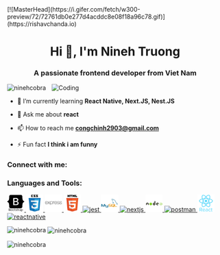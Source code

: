 <div>
  [![MasterHead](https://i.gifer.com/fetch/w300-preview/72/72761db0e277d4acddc8e08f18a96c78.gif)](https://rishavchanda.io)
</div>

<h1 align="center">Hi 👋, I'm Nineh Truong</h1>
<h3 align="center">A passionate frontend developer from Viet Nam</h3>

<img align="right" alt="Coding" width="400" src="https://www.gifcen.com/wp-content/uploads/2021/08/-13.gif">

<p align="left"> <img src="https://komarev.com/ghpvc/?username=ninehcobra&label=Profile%20views&color=0e75b6&style=flat" alt="ninehcobra" /> </p>

- 🌱 I’m currently learning **React Native, Next.JS, Nest.JS**

- 💬 Ask me about **react**

- 📫 How to reach me **congchinh2903@gmail.com**

- ⚡ Fun fact **I think i am funny**

<h3 align="left">Connect with me:</h3>
<p align="left">
</p>

<h3 align="left">Languages and Tools:</h3>
<p align="left"> <a href="https://getbootstrap.com" target="_blank" rel="noreferrer"> <img src="https://raw.githubusercontent.com/devicons/devicon/master/icons/bootstrap/bootstrap-plain-wordmark.svg" alt="bootstrap" width="40" height="40"/> </a> <a href="https://www.w3schools.com/css/" target="_blank" rel="noreferrer"> <img src="https://raw.githubusercontent.com/devicons/devicon/master/icons/css3/css3-original-wordmark.svg" alt="css3" width="40" height="40"/> </a> <a href="https://expressjs.com" target="_blank" rel="noreferrer"> <img src="https://raw.githubusercontent.com/devicons/devicon/master/icons/express/express-original-wordmark.svg" alt="express" width="40" height="40"/> </a> <a href="https://www.w3.org/html/" target="_blank" rel="noreferrer"> <img src="https://raw.githubusercontent.com/devicons/devicon/master/icons/html5/html5-original-wordmark.svg" alt="html5" width="40" height="40"/> </a> <a href="https://jestjs.io" target="_blank" rel="noreferrer"> <img src="https://www.vectorlogo.zone/logos/jestjsio/jestjsio-icon.svg" alt="jest" width="40" height="40"/> </a> <a href="https://www.mysql.com/" target="_blank" rel="noreferrer"> <img src="https://raw.githubusercontent.com/devicons/devicon/master/icons/mysql/mysql-original-wordmark.svg" alt="mysql" width="40" height="40"/> </a> <a href="https://nextjs.org/" target="_blank" rel="noreferrer"> <img src="https://cdn.worldvectorlogo.com/logos/nextjs-2.svg" alt="nextjs" width="40" height="40"/> </a> <a href="https://nodejs.org" target="_blank" rel="noreferrer"> <img src="https://raw.githubusercontent.com/devicons/devicon/master/icons/nodejs/nodejs-original-wordmark.svg" alt="nodejs" width="40" height="40"/> </a> <a href="https://postman.com" target="_blank" rel="noreferrer"> <img src="https://www.vectorlogo.zone/logos/getpostman/getpostman-icon.svg" alt="postman" width="40" height="40"/> </a> <a href="https://reactjs.org/" target="_blank" rel="noreferrer"> <img src="https://raw.githubusercontent.com/devicons/devicon/master/icons/react/react-original-wordmark.svg" alt="react" width="40" height="40"/> </a> <a href="https://reactnative.dev/" target="_blank" rel="noreferrer"> <img src="https://reactnative.dev/img/header_logo.svg" alt="reactnative" width="40" height="40"/> </a> </p>

<p><img align="left" src="https://github-readme-stats.vercel.app/api/top-langs?username=ninehcobra&show_icons=true&locale=en&layout=compact" alt="ninehcobra" /></p>

<p>&nbsp;<img align="center" src="https://github-readme-stats.vercel.app/api?username=ninehcobra&show_icons=true&locale=en" alt="ninehcobra" /></p>

<p><img align="center" src="https://github-readme-streak-stats.herokuapp.com/?user=ninehcobra&" alt="ninehcobra" /></p>
